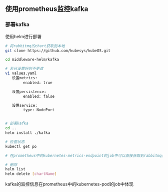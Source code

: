 ## 使用prometheus监控kafka
### 部署kafka
使用helm进行部署

```bash
# 将rabbitmq的chart获取到本地
git clone https://github.com/kubesys/kubeOS.git

cd middleware-helm/kafka

# 若已设置好则不更改
vi values.yaml
   设置metrics:
        enabled: true

   设置persistence:
        enabled: false

   设置service:
        type: NodePort


# 部署kafka
cd ..
helm install ./kafka

# 检查状态
kubectl get po

# 在prometheus中的kubernetes-metrics-endpoint的job中可以直接获取到rabbitmq到数据

# 删除
helm list
helm delete [chartName]   
```
kafka的监控信息在prometheus中的kubernetes-pod的job中体现